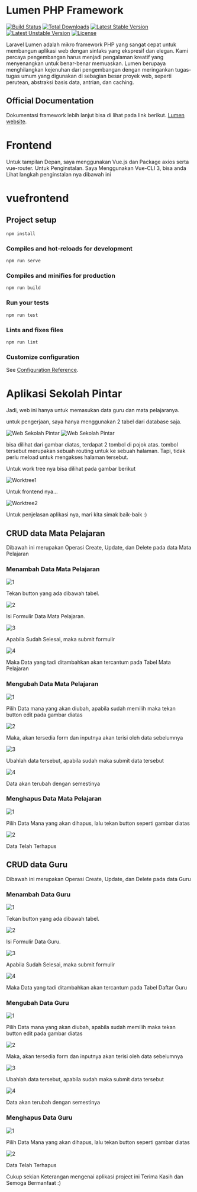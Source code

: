 # Lumen PHP Framework

[![Build Status](https://travis-ci.org/laravel/lumen-framework.svg)](https://travis-ci.org/laravel/lumen-framework)
[![Total Downloads](https://poser.pugx.org/laravel/lumen-framework/d/total.svg)](https://packagist.org/packages/laravel/lumen-framework)
[![Latest Stable Version](https://poser.pugx.org/laravel/lumen-framework/v/stable.svg)](https://packagist.org/packages/laravel/lumen-framework)
[![Latest Unstable Version](https://poser.pugx.org/laravel/lumen-framework/v/unstable.svg)](https://packagist.org/packages/laravel/lumen-framework)
[![License](https://poser.pugx.org/laravel/lumen-framework/license.svg)](https://packagist.org/packages/laravel/lumen-framework)

Laravel Lumen adalah mikro framework PHP yang sangat cepat untuk membangun aplikasi web dengan sintaks yang ekspresif dan elegan. Kami percaya pengembangan harus menjadi pengalaman kreatif yang menyenangkan untuk benar-benar memuaskan. Lumen berupaya menghilangkan kejenuhan dari pengembangan dengan meringankan tugas-tugas umum yang digunakan di sebagian besar proyek web, seperti perutean, abstraksi basis data, antrian, dan caching.

## Official Documentation

Dokumentasi framework lebih lanjut bisa di lihat pada link berikut. [Lumen website](https://lumen.laravel.com/docs).

# Frontend

Untuk tampilan Depan, saya menggunakan Vue.js dan Package axios serta vue-router.
Untuk Penginstalan. Saya Menggunakan Vue-CLI 3, bisa anda Lihat langkah penginstalan nya dibawah ini

# vuefrontend

## Project setup
```
npm install
```

### Compiles and hot-reloads for development
```
npm run serve
```

### Compiles and minifies for production
```
npm run build
```

### Run your tests
```
npm run test
```

### Lints and fixes files
```
npm run lint
```

### Customize configuration
See [Configuration Reference](https://cli.vuejs.org/config/).

# Aplikasi Sekolah Pintar

Jadi, web ini hanya untuk memasukan data guru dan mata pelajaranya.

untuk pengerjaan, saya hanya menggunakan 2 tabel dari database saja.

![Web Sekolah Pintar](/image/DataGuru.png)
![Web Sekolah Pintar](/image/DataPelajaran.png)

bisa dilihat dari gambar diatas, terdapat 2 tombol di pojok atas. tombol tersebut merupakan sebuah
routing untuk ke sebuah halaman. Tapi, tidak perlu meload untuk mengakses halaman tersebut.

Untuk work tree nya bisa dilihat pada gambar berikut

![Worktree1](image/WorkTreeLumen.png)

Untuk frontend nya...

![Worktree2](image/WorkTreeFrontend.png)

Untuk penjelasan aplikasi nya, mari kita simak baik-baik :)

## CRUD data Mata Pelajaran

Dibawah ini merupakan Operasi Create, Update, dan Delete pada data Mata Pelajaran

### Menambah Data Mata Pelajaran
![1](image/tambahPelajaran/1.png)

Tekan button yang ada dibawah tabel.

![2](image/tambahPelajaran/2.png)

Isi Formulir Data Mata Pelajaran.

![3](image/tambahPelajaran/3.png)

Apabila Sudah Selesai, maka submit formulir

![4](image/tambahPelajaran/4.png)

Maka Data yang tadi ditambahkan akan tercantum pada Tabel Mata Pelajaran

### Mengubah Data Mata Pelajaran
![1](image/ubahPelajaran/1.png)

Pilih Data mana yang akan diubah, apabila sudah memilih maka tekan button edit pada gambar diatas

![2](image/ubahPelajaran/2.png)

Maka, akan tersedia form dan inputnya akan terisi oleh data sebelumnya

![3](image/ubahPelajaran/3.png)

Ubahlah data tersebut, apabila sudah maka submit data tersebut

![4](image/ubahPelajaran/4.png)

Data akan terubah dengan semestinya

### Menghapus Data Mata Pelajaran

![1](image/hapusPelajaran/1.png)

Pilih Data Mana yang akan dihapus, lalu tekan button seperti gambar diatas

![2](image/hapusPelajaran/2.png)

Data Telah Terhapus

## CRUD data Guru

Dibawah ini merupakan Operasi Create, Update, dan Delete pada data Guru

### Menambah Data Guru
![1](image/tambahGuru/1.png)

Tekan button yang ada dibawah tabel.

![2](image/tambahGuru/2.png)

Isi Formulir Data Guru.

![3](image/tambahGuru/3.png)

Apabila Sudah Selesai, maka submit formulir

![4](image/tambahGuru/4.png)

Maka Data yang tadi ditambahkan akan tercantum pada Tabel Daftar Guru

### Mengubah Data Guru
![1](image/ubahGuru/1.png)

Pilih Data mana yang akan diubah, apabila sudah memilih maka tekan button edit pada gambar diatas

![2](image/ubahGuru/2.png)

Maka, akan tersedia form dan inputnya akan terisi oleh data sebelumnya

![3](image/ubahGuru/3.png)

Ubahlah data tersebut, apabila sudah maka submit data tersebut

![4](image/ubahGuru/4.png)

Data akan terubah dengan semestinya

### Menghapus Data Guru

![1](image/hapusGuru/1.png)

Pilih Data Mana yang akan dihapus, lalu tekan button seperti gambar diatas

![2](image/hapusGuru/2.png)

Data Telah Terhapus

Cukup sekian Keterangan mengenai aplikasi project ini
Terima Kasih dan Semoga Bermanfaat :)
